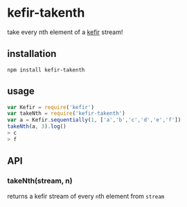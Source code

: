 # kefir-takenth

take every nth element of a [kefir](https://rpominov.github.io/kefir/) stream!

## installation

`npm install kefir-takenth`

## usage

```javascript
var Kefir = require('kefir')
var takeNth = require('kefir-takenth')
var a = Kefir.sequentially(1, ['a','b','c','d','e','f'])
takeNth(a, 3).log()
> c
> f
```

## API

### takeNth(stream, n)

returns a kefir stream of every `n`th element from `stream`
